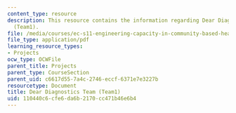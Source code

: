 ```yaml
---
content_type: resource
description: This resource contains the information regarding Dear Diagnostics Team
  (Team1).
file: /media/courses/ec-s11-engineering-capacity-in-community-based-healthcare-fall-2005/110440c6cfe6da6b2170cc471b46e6b4_MITEC_S11F05_dlg_mod1_1_qu.pdf
file_type: application/pdf
learning_resource_types:
- Projects
ocw_type: OCWFile
parent_title: Projects
parent_type: CourseSection
parent_uid: c6617d55-7a4c-2746-eccf-6371e7e3227b
resourcetype: Document
title: Dear Diagnostics Team (Team1)
uid: 110440c6-cfe6-da6b-2170-cc471b46e6b4
---
```

